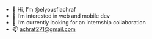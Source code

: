 - 👋 Hi, I’m @elyousfiachraf
- 👀 I’m interested in web and mobile dev
- 🌱 I’m currently looking for an internship collaboration  
- 📫 achraf271@gmail.com


